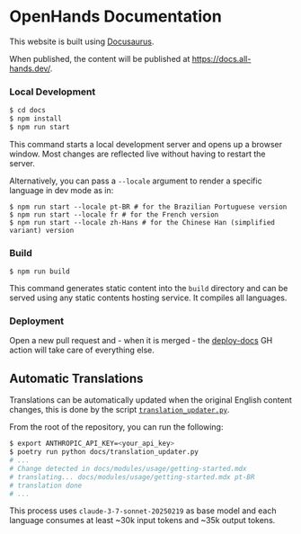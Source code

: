 # OpenHands Documentation

This website is built using [Docusaurus](https://docusaurus.io/).

When published, the content will be published at https://docs.all-hands.dev/.

### Local Development

```bash
$ cd docs
$ npm install
$ npm run start
```

This command starts a local development server and opens up a browser window.
Most changes are reflected live without having to restart the server.

Alternatively, you can pass a `--locale` argument to render a specific language in dev mode as in:

```
$ npm run start --locale pt-BR # for the Brazilian Portuguese version
$ npm run start --locale fr # for the French version
$ npm run start --locale zh-Hans # for the Chinese Han (simplified variant) version
```

### Build

```
$ npm run build
```

This command generates static content into the `build` directory and can be served using any static contents hosting service.
It compiles all languages.

### Deployment

Open a new pull request and - when it is merged - the [deploy-docs](.github/workflows/deploy-docs.yml) GH action will take care of everything else.

## Automatic Translations

Translations can be automatically updated when the original English content changes, this is done by the script [`translation_updater.py`](./translation_updater.py).

From the root of the repository, you can run the following:

```bash
$ export ANTHROPIC_API_KEY=<your_api_key>
$ poetry run python docs/translation_updater.py
# ...
# Change detected in docs/modules/usage/getting-started.mdx
# translating... docs/modules/usage/getting-started.mdx pt-BR
# translation done
# ...
```

This process uses `claude-3-7-sonnet-20250219` as base model and each language consumes at least ~30k input tokens and ~35k output tokens.
